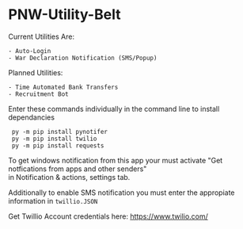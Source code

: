 # PNW-Utility-Belt


Current Utilities Are:
```
- Auto-Login
- War Declaration Notification (SMS/Popup)
```

Planned Utilities:
```
- Time Automated Bank Transfers
- Recruitment Bot
```


Enter these commands individually in the command line to install dependancies 
```
 py -m pip install pynotifer
 py -m pip install twilio
 py -m pip install requests
```

To get windows notification from this app your must activate "Get notfications from apps and other senders"\
in Notification & actions, settings tab.

Additionally to enable SMS notification you must enter the appropiate information in `twillio.JSON`

Get Twillio Account credentials here: https://www.twilio.com/

